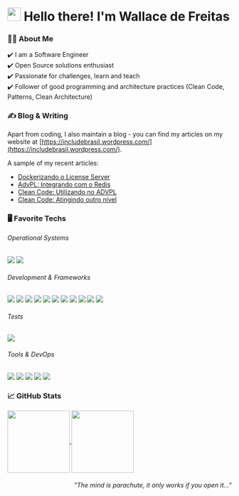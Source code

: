 <h1 align="left" id="macropower-title">
  <img src="https://raw.githubusercontent.com/MartinHeinz/MartinHeinz/master/wave.gif" width="30px" height="30px" /> 
  Hello there! I'm Wallace de Freitas
</h1>

### 👨‍🔬 About Me
:heavy_check_mark: I am a Software Engineer <br />
:heavy_check_mark: Open Source solutions enthusiast <br />
:heavy_check_mark: Passionate for challenges, learn and teach <br />
:heavy_check_mark: Follower of good programming and architecture practices (Clean Code, Patterns, Clean Architecture) <br />

### &#x270d; Blog & Writing

Apart from coding, I also maintain a blog - you can find my articles on my website at [https://includebrasil.wordpress.com/](https://includebrasil.wordpress.com/).

A sample of my recent articles:

<!-- BLOG-POST-LIST:START -->
- [Dockerizando o License Server](https://includebrasil.wordpress.com/2022/03/13/dockerizando-o-license-server/)
- [AdvPL: Integrando com o Redis](https://includebrasil.wordpress.com/2022/02/15/advpl-integrando-com-o-redis/)
- [Clean Code: Utilizando no ADVPL](https://includebrasil.wordpress.com/2022/02/07/clean-code-utilizando-no-advpl/)
- [Clean Code: Atingindo outro nível](https://includebrasil.wordpress.com/2022/02/07/utilizando-clean-code/)
<!-- BLOG-POST-LIST:END -->

### :desktop_computer: Favorite Techs

###### Operational Systems
![](https://img.shields.io/badge/OS-Linux-informational?style=flat&logo=linux&logoColor=white&color=8257E5)
![](https://img.shields.io/badge/OS-MacOS-informational?style=flat&logo=apple&logoColor=white&color=8257E5)

###### Development & Frameworks
![](https://img.shields.io/badge/Code-HTML-informational?style=flat&logo=html5&logoColor=white&color=8257E5)
![](https://img.shields.io/badge/Code-CSS-informational?style=flat&logo=css3&logoColor=white&color=8257E5)
![](https://img.shields.io/badge/Code-JavaScript-informational?style=flat&logo=javascript&logoColor=white&color=8257E5)
![](https://img.shields.io/badge/Code-TypeScript-informational?style=flat&logo=typescript&logoColor=white&color=8257E5)
![](https://img.shields.io/badge/Code-Go-informational?style=flat&logo=go&logoColor=white&color=8257E5)
![](https://img.shields.io/badge/Shell-Bash-informational?style=flat&logo=gnu-bash&logoColor=white&color=8257E5)
![](https://img.shields.io/badge/Code-ReactJS-informational?style=flat&logo=react&logoColor=white&color=8257E5)
![](https://img.shields.io/badge/Code-NextJS-informational?style=flat&logo=next.js&logoColor=white&color=8257E5)
![](https://img.shields.io/badge/Code-NodeJS-informational?style=flat&logo=node.js&logoColor=white&color=8257E5)
![](https://img.shields.io/badge/Code-TailwindCSS-informational?style=flat&logo=tailwindcss&logoColor=white&color=8257E5)
![](https://img.shields.io/badge/Code-PHP-informational?style=flat&logo=php&logoColor=white&color=8257E5)

###### Tests
![](https://img.shields.io/badge/Test-Vitest-informational?style=flat&logo=vitest&logoColor=white&color=8257E5)

###### Tools & DevOps
![](https://img.shields.io/badge/Tools-PostgreSQL-informational?style=flat&logo=postgresql&logoColor=white&color=8257E5)
![](https://img.shields.io/badge/Tools-SQL-informational?style=flat&logo=microsoft-sql-server&logoColor=white&color=8257E5)
![](https://img.shields.io/badge/Tools-Docker-informational?style=flat&logo=docker&logoColor=white&color=8257E5)
![](https://img.shields.io/badge/Tools-Redis-informational?style=flat&logo=redis&logoColor=white&color=8257E5)
![](https://img.shields.io/badge/Tools-MySQL-informational?style=flat&logo=mysql&logoColor=white&color=8257E5)

### &#x1f4c8; GitHub Stats
<div style="display: inline_block", align="left">
  <a href="#">
  <img align="center" height="140"  src="https://github-readme-stats.vercel.app/api?username=wallacefreitas&count_private=true&show_icons=true&theme=tokyonight&border_radius=15px">
   </a>
  <a href="#">
 <img align="center" height="140" src="https://github-readme-stats.vercel.app/api/top-langs/?username=wallacefreitas&theme=tokyonight&border_radius=15px&layout=compact">
  </a>
</div>

<div style="float: right; text-align: right; width:100%;">
  <h6>"The mind is parachute, it only works if you open it..."</h6>
</div>

<!--
**wallacefreitas/wallacefreitas** is a ✨ _special_ ✨ repository because its `README.md` (this file) appears on your GitHub profile.

Here are some ideas to get you started:

- 🔭 I’m currently working on ...
- 🌱 I’m currently learning ...
- 👯 I’m looking to collaborate on ...
- 🤔 I’m looking for help with ...
- 💬 Ask me about ...
- 📫 How to reach me: ...
- 😄 Pronouns: ...
- ⚡ Fun fact: ...
-->
